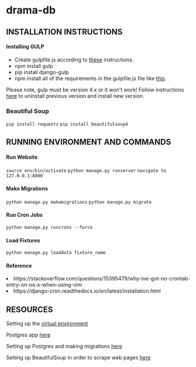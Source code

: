 # drama-db

<h2>INSTALLATION INSTRUCTIONS</h2>
<h4>Installing GULP</h4>
<ul>
	<li>Create gulpfile.js according to <a href="https://stackoverflow.com/questions/38937095/no-gulpfile-found">these</a> instructions.</li>
	<li>npm install gulp</li>
	<li>pip install django-gulp</li>
	<li>npm install all of the requirements in the gulpfile.js file like <a href="https://stackoverflow.com/questions/43586635/how-to-install-all-required-modules-from-gulpfile-js">this</a>.</li>
</ul>
<p>Please note, gulp must be version 4.x or it won't work! Follow instructions <a href="https://github.com/pattern-lab/edition-node-gulp/wiki/Updating-to-Gulp-4">here</a> to uninstall previous version and install new version.</p>
<h3>Beautiful Soup</h3>
	<code>pip install requests</code>
	<code>pip install beautifulsoup4</code>
<h2>RUNNING ENVIRONMENT AND COMMANDS</h2> 
<h4>Run Website</h4>
	<code>source env/bin/activate</code>
	<code>python manage.py runserver</code>
	<code>navigate to 127.0.0.1:8000</code>
<h4>Make Migrations</h4>
<code>python manage.py makemigrations</code>
<code>python manage.py migrate</code>
<h4>Run Cron Jobs</h4>
	<code>python manage.py runcrons --force</code>	
<h4>Load Fixtures</h4>
	<code>python manage.py loaddata fixture_name</code></code>
<h4>Reference</h4>
	<li>https://stackoverflow.com/questions/15395479/why-ive-got-no-crontab-entry-on-os-x-when-using-vim</li>
	<li>https://django-cron.readthedocs.io/en/latest/installation.html</li>

<h2>RESOURCES</h2>
<p>Setting up the <a href="https://virtualenv.pypa.io/en/latest/userguide/">virtual environment</a>
	<p>Postgres app <a href="https://postgresapp.com/">here</a></p>
	<p>Setting up Postgres and making migrations <a href="https://medium.com/agatha-codes/painless-postgresql-django-d4f03364989">here</a></p>
	<p>Setting up BeautifulSoup in order to scrape web pages <a href="https://www.digitalocean.com/community/tutorials/how-to-work-with-web-data-using-requests-and-beautiful-soup-with-python-3">here</a></p>

